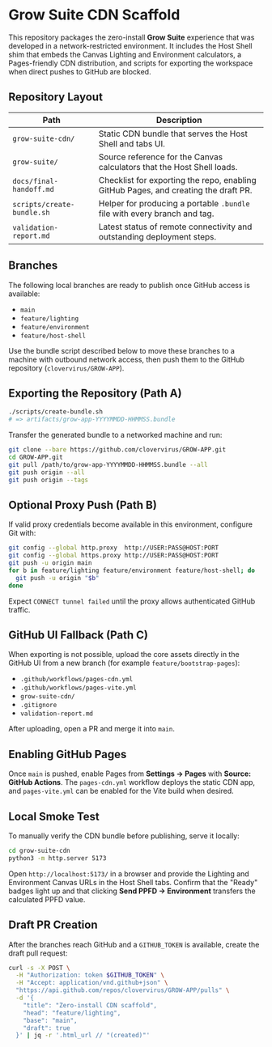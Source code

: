 # Grow Suite CDN Scaffold

This repository packages the zero-install **Grow Suite** experience that was developed in a
network-restricted environment. It includes the Host Shell shim that embeds the Canvas Lighting
and Environment calculators, a Pages-friendly CDN distribution, and scripts for exporting the
workspace when direct pushes to GitHub are blocked.

## Repository Layout

| Path | Description |
| --- | --- |
| `grow-suite-cdn/` | Static CDN bundle that serves the Host Shell and tabs UI. |
| `grow-suite/` | Source reference for the Canvas calculators that the Host Shell loads. |
| `docs/final-handoff.md` | Checklist for exporting the repo, enabling GitHub Pages, and creating the draft PR. |
| `scripts/create-bundle.sh` | Helper for producing a portable `.bundle` file with every branch and tag. |
| `validation-report.md` | Latest status of remote connectivity and outstanding deployment steps. |

## Branches

The following local branches are ready to publish once GitHub access is available:

- `main`
- `feature/lighting`
- `feature/environment`
- `feature/host-shell`

Use the bundle script described below to move these branches to a machine with outbound network
access, then push them to the GitHub repository (`clovervirus/GROW-APP`).

## Exporting the Repository (Path A)

```bash
./scripts/create-bundle.sh
# => artifacts/grow-app-YYYYMMDD-HHMMSS.bundle
```

Transfer the generated bundle to a networked machine and run:

```bash
git clone --bare https://github.com/clovervirus/GROW-APP.git
cd GROW-APP.git
git pull /path/to/grow-app-YYYYMMDD-HHMMSS.bundle --all
git push origin --all
git push origin --tags
```

## Optional Proxy Push (Path B)

If valid proxy credentials become available in this environment, configure Git with:

```bash
git config --global http.proxy  http://USER:PASS@HOST:PORT
git config --global https.proxy http://USER:PASS@HOST:PORT
git push -u origin main
for b in feature/lighting feature/environment feature/host-shell; do
  git push -u origin "$b"
done
```

Expect `CONNECT tunnel failed` until the proxy allows authenticated GitHub traffic.

## GitHub UI Fallback (Path C)

When exporting is not possible, upload the core assets directly in the GitHub UI from a new
branch (for example `feature/bootstrap-pages`):

- `.github/workflows/pages-cdn.yml`
- `.github/workflows/pages-vite.yml`
- `grow-suite-cdn/`
- `.gitignore`
- `validation-report.md`

After uploading, open a PR and merge it into `main`.

## Enabling GitHub Pages

Once `main` is pushed, enable Pages from **Settings → Pages** with **Source: GitHub Actions**. The
`pages-cdn.yml` workflow deploys the static CDN app, and `pages-vite.yml` can be enabled for the
Vite build when desired.

## Local Smoke Test

To manually verify the CDN bundle before publishing, serve it locally:

```bash
cd grow-suite-cdn
python3 -m http.server 5173
```

Open `http://localhost:5173/` in a browser and provide the Lighting and Environment Canvas URLs in
the Host Shell tabs. Confirm that the "Ready" badges light up and that clicking **Send PPFD →
Environment** transfers the calculated PPFD value.

## Draft PR Creation

After the branches reach GitHub and a `GITHUB_TOKEN` is available, create the draft pull request:

```bash
curl -s -X POST \
  -H "Authorization: token $GITHUB_TOKEN" \
  -H "Accept: application/vnd.github+json" \
  "https://api.github.com/repos/clovervirus/GROW-APP/pulls" \
  -d '{
    "title": "Zero-install CDN scaffold",
    "head": "feature/lighting",
    "base": "main",
    "draft": true
  }' | jq -r '.html_url // "(created)"'
```
